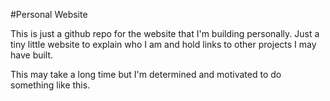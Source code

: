 #Personal Website

This is just a github repo for the website that I'm building personally. Just a tiny little website to explain who I am and hold links to other projects I may have built.

This may take a long time but I'm determined and motivated to do something like this.
